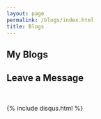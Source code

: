 ```yaml
---
layout: page
permalink: /blogs/index.html
title: Blogs
---
```


## My Blogs
## Leave a Message

<br>

{% include disqus.html %} 

<br>
